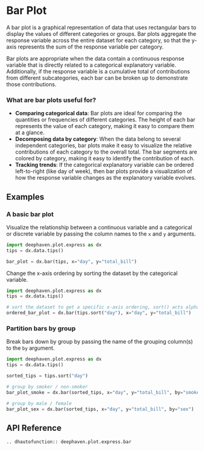 # Bar Plot

A bar plot is a graphical representation of data that uses rectangular bars to display the values of different categories or groups. Bar plots aggregate the response variable across the entire dataset for each category, so that the y-axis represents the sum of the response variable per category.

Bar plots are appropriate when the data contain a continuous response variable that is directly related to a categorical explanatory variable. Additionally, if the response variable is a cumulative total of contributions from different subcategories, each bar can be broken up to demonstrate those contributions.

### What are bar plots useful for?

- **Comparing categorical data**: Bar plots are ideal for comparing the quantities or frequencies of different categories. The height of each bar represents the value of each category, making it easy to compare them at a glance.
- **Decomposing data by category**: When the data belong to several independent categories, bar plots make it easy to visualize the relative contributions of each category to the overall total. The bar segments are colored by category, making it easy to identify the contribution of each.
- **Tracking trends**: If the categorical explanatory variable can be ordered left-to-right (like day of week), then bar plots provide a visualization of how the response variable changes as the explanatory variable evolves.

## Examples

### A basic bar plot

Visualize the relationship between a continuous variable and a categorical or discrete variable by passing the column names to the `x` and `y` arguments.

```python order=bar_plot,tips
import deephaven.plot.express as dx
tips = dx.data.tips()

bar_plot = dx.bar(tips, x="day", y="total_bill")
```

Change the x-axis ordering by sorting the dataset by the categorical variable.

```python order=ordered_bar_plot,tips
import deephaven.plot.express as dx
tips = dx.data.tips()

# sort the dataset to get a specific x-axis ordering, sort() acts alphabetically
ordered_bar_plot = dx.bar(tips.sort("day"), x="day", y="total_bill")
```

### Partition bars by group

Break bars down by group by passing the name of the grouping column(s) to the `by` argument.

```python order=bar_plot_smoke,bar_plot_sex,tips
import deephaven.plot.express as dx
tips = dx.data.tips()

sorted_tips = tips.sort("day")

# group by smoker / non-smoker
bar_plot_smoke = dx.bar(sorted_tips, x="day", y="total_bill", by="smoker")

# group by male / female
bar_plot_sex = dx.bar(sorted_tips, x="day", y="total_bill", by="sex")
```

## API Reference
```{eval-rst}
.. dhautofunction:: deephaven.plot.express.bar
```